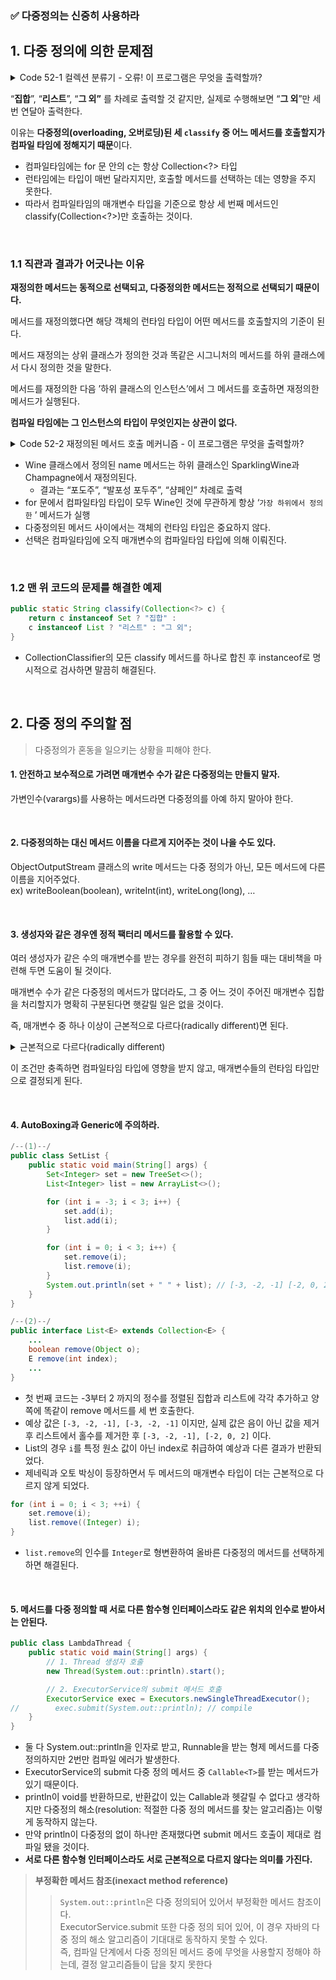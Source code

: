 ### ✅ 다중정의는 신중히 사용하라

## 1. 다중 정의에 의한 문제점
<details>
    <summary>Code 52-1 컬렉션 분류기 - 오류! 이 프로그램은 무엇을 출력할까?</summary>
<div markdown="1">

```java
package Effective_java.item52;

import java.math.BigInteger;
import java.util.*;

public class Ex52_1 {
    public static String classify(Set<?> s) {
        return "집합";
    }

    public static String classify(List<?> lst) {
        return "리스트";
    }

    public static String classify(Collection<?> c) {
        return "그 외";
    }

    public static void main(String[] args) {
        Collection<?>[] collectors = {
                new HashSet<String>(),
                new ArrayList<BigInteger>(),
                new HashMap<String, String>().values()
        };

        for (Collection<?> c : collectors) {
            System.out.println(classify(c));
        }
    }
}
```
</div>
</details>

“**집합**”, “**리스트**”, “**그 외”** 를 차례로 출력할 것 같지만, 실제로 수행해보면 “**그 외**”만 세 번 연달아 출력한다.

이유는 **다중정의(overloading, 오버로딩)된 세 `classify` 중 어느 메서드를 호출할지가 컴파일 타임에 정해지기 때문**이다.

- 컴파일타임에는 for 문 안의 c는 항상 Collection<?> 타입
- 런타임에는 타입이 매번 달라지지만, 호출할 메서드를 선택하는 데는 영향을 주지 못한다.
- 따라서 컴파일타임의 매개변수 타입을 기준으로 항상 세 번째 메서드인 classify(Collection<?>)만 호출하는 것이다.

<br>

### 1.1 직관과 결과가 어긋나는 이유

**재정의한 메서드는 동적으로 선택되고, 다중정의한 메서드는 정적으로 선택되기 때문이다.**

메서드를 재정의했다면 해당 객체의 런타임 타입이 어떤 메서드를 호출할지의 기준이 된다.

메서드 재정의는 상위 클래스가 정의한 것과 똑같은 시그니처의 메서드를 하위 클래스에서 다시 정의한 것을 말한다.

메서드를 재정의한 다음 ’하위 클래스의 인스턴스’에서 그 메서드를 호출하면 재정의한 메서드가 실행된다.

**컴파일 타임에는 그 인스턴스의 타입이 무엇인지는 상관이 없다.**

<details>
    <summary>Code 52-2 재정의된 메서드 호출 메커니즘 - 이 프로그램은 무엇을 출력할까?</summary>
<div markdown="1">

```java
package Effective_java.item52;

import java.util.List;

public class Ex52_2 {
    static class Wine {
        String name() { return "포도주"; }
    }

    static class SparklingWine extends Wine {
        @Override String name() { return "발포성 포도주";}
    }

    static class Champagne extends SparklingWine {
        @Override String name() { return  "샴페인";}
    }

    public static class Overriding {
        public static void main(String[] args) {
            List<Wine> wineList = List.of(
                    new Wine(), new SparklingWine(), new Champagne()
            );

            for (Wine wine : wineList) {
                System.out.println(wine.name());
            }
        }
    }
}
```
</div>
</details>

- Wine 클래스에서 정의된 name 메서드는 하위 클래스인 SparklingWine과 Champagne에서 재정의된다.
    - 결과는 “포도주”, “발포성 포두주”, “샴페인” 차례로 출력
- for 문에서 컴파일타임 타입이 모두 Wine인 것에 무관하게 항상 ‘`가장 하위에서 정의한` ’ 메서드가 실행
- 다중정의된 메서드 사이에서는 객체의 런타임 타입은 중요하지 않다.
- 선택은 컴파일타임에 오직 매개변수의 컴파일타임 타입에 의해 이뤄진다.

<br>

### 1.2 맨 위 코드의 문제를 해결한 예제

```java
public static String classify(Collection<?> c) {
    return c instanceof Set ? "집합" : 
    c instanceof List ? "리스트" : "그 외";
}
```

- CollectionClassifier의 모든 classify 메서드를 하나로 합친 후 instanceof로 명시적으로 검사하면 말끔히 해결된다.

<br>

## 2. 다중 정의 주의할 점
> 다중정의가 혼동을 일으키는 상황을 피해야 한다.


#### 1. 안전하고 보수적으로 가려면 매개변수 수가 같은 다중정의는 만들지 말자.
   가변인수(varargs)를 사용하는 메서드라면 다중정의를 아예 하지 말아야 한다.

<br>

#### 2. 다중정의하는 대신 메서드 이름을 다르게 지어주는 것이 나을 수도 있다.
ObjectOutputStream 클래스의 write 메서드는 다중 정의가 아닌, 모든 메서드에 다른 이름을 지어주었다.  
ex) writeBoolean(boolean), writeInt(int), writeLong(long), …

<br>

#### 3. 생성자와 같은 경우엔 정적 팩터리 메서드를 활용할 수 있다.

여러 생성자가 같은 수의 매개변수를 받는 경우를 완전히 피하기 힘들 때는 대비책을 마련해 두면 도움이 될 것이다.   

매개변수 수가 같은 다중정의 메서드가 많더라도, 그 중 어느 것이 주어진 매개변수 집합을 처리할지가 명확히 구분된다면 햇갈릴 일은 없을 것이다.  

즉, 매개변수 중 하나 이상이 근본적으로 다르다(radically different)면 된다.

<details>
    <summary>근본적으로 다르다(radically different)</summary>
<div markdown="1">

- 두 타입이 (null이 아닌) 값을 서로 어느 쪽으로든 형변환할 수 없다는 뜻이다.
</div>
</details>

이 조건만 충족하면 컴파일타임 타입에 영향을 받지 않고, 매개변수들의 런타임 타입만으로 결정되게 된다.

<br>

#### 4. AutoBoxing과 Generic에 주의하라.
```java
/--(1)--/
public class SetList {
    public static void main(String[] args) {
        Set<Integer> set = new TreeSet<>();
        List<Integer> list = new ArrayList<>();

        for (int i = -3; i < 3; i++) {
            set.add(i);
            list.add(i);
        }

        for (int i = 0; i < 3; i++) {
            set.remove(i);
            list.remove(i);
        }
        System.out.println(set + " " + list); // [-3, -2, -1] [-2, 0, 2]
    }
}

/--(2)--/
public interface List<E> extends Collection<E> {
    ...
    boolean remove(Object o);
    E remove(int index);
    ...
}
```

- 첫 번째 코드는 -3부터 2 까지의 정수를 정렬된 집합과 리스트에 각각 추가하고 양쪽에 똑같이 remove 메서드를 세 번 호출한다.
- 예상 값은 `[-3, -2, -1], [-3, -2, -1]` 이지만, 실제 값은 음이 아닌 값을 제거 후 리스트에서 홀수를 제거한 후 `[-3, -2, -1], [-2, 0, 2]` 이다.
- List의 경우 `i`를 특정 원소 값이 아닌 index로 취급하여 예상과 다른 결과가 반환되었다.
- 제네릭과 오토 박싱이 등장하면서 두 메서드의 매개변수 타입이 더는 근본적으로 다르지 않게 되었다.

```java
for (int i = 0; i < 3; ++i) {
    set.remove(i);
    list.remove((Integer) i);
}
```
- `list.remove`의 인수를 `Integer`로 형변환하여 올바른 다중정의 메서드를 선택하게 하면 해결된다.

<br>

#### 5. 메서드를 다중 정의할 때 서로 다른 함수형 인터페이스라도 같은 위치의 인수로 받아서는 안된다.
```java
public class LambdaThread {
    public static void main(String[] args) {
        // 1. Thread 생성자 호출
        new Thread(System.out::println).start();

        // 2. ExecutorService의 submit 메서드 호출
        ExecutorService exec = Executors.newSingleThreadExecutor();
//        exec.submit(System.out::println); // compile 
    }
}
```

- 둘 다 System.out::println을 인자로 받고, Runnable을 받는 형제 메서드를 다중 정의하지만 2번만 컴파일 에러가 발생한다.
- ExecutorService의 submit 다중 정의 메서드 중 `Callable<T>`를 받는 메서드가 있기 때문이다.
- println이 void를 반환하므로, 반환값이 있는 Callable과 헷갈릴 수 없다고 생각하지만 다중정의 해소(resolution: 적절한 다중 정의 메서드를 찾는 알고리즘)는 이렇게 동작하지 않는다.
- 만약 println이 다중정의 없이 하나만 존재했다면 submit 메서드 호출이 제대로 컴파일 됐을 것이다.
- **서로 다른 함수형 인터페이스라도 서로 근본적으로 다르지 않다는 의미를 가진다.**

> **부정확한 메서드 참조(inexact method reference)**
> 
> > `System.out::println`은 다중 정의되어 있어서 부정확한 메서드 참조이다.  
> >ExecutorService.submit 또한 다중 정의 되어 있어, 이 경우 자바의 다중 정의 해소 알고리즘이 기대대로 동작하지 못할 수 있다.  
> > 즉, 컴파일 단계에서 다중 정의된 메서드 중에 무엇을 사용할지 정해야 하는데, 결정 알고리즘들이 답을 찾지 못한다
> 
>

